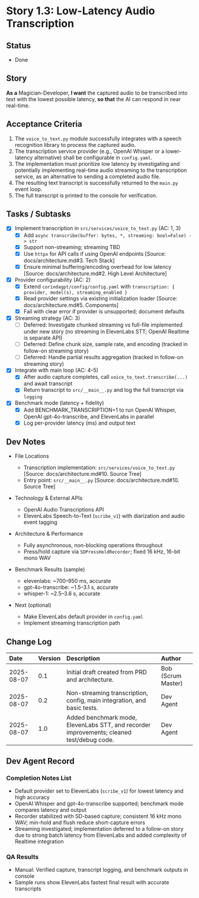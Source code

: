 # Story 1.3: Low-Latency Audio Transcription

## Status
- Done

## Story
**As a** Magician-Developer, **I want** the captured audio to be transcribed into text with the lowest possible latency, **so that** the AI can respond in near real-time.

## Acceptance Criteria
1. The `voice_to_text.py` module successfully integrates with a speech recognition library to process the captured audio.
2. The transcription service provider (e.g., OpenAI Whisper or a lower-latency alternative) shall be configurable in `config.yaml`.
3. The implementation must prioritize low latency by investigating and potentially implementing real-time audio streaming to the transcription service, as an alternative to sending a completed audio file.
4. The resulting text transcript is successfully returned to the `main.py` event loop.
5. The full transcript is printed to the console for verification.

## Tasks / Subtasks
- [x] Implement transcription in `src/services/voice_to_text.py` (AC: 1, 3)
  - [x] Add `async transcribe(buffer: bytes, *, streaming: bool=False) -> str`
  - [x] Support non-streaming; streaming TBD
  - [x] Use `httpx` for API calls if using OpenAI endpoints [Source: docs/architecture.md#3. Tech Stack]
  - [x] Ensure minimal buffering/encoding overhead for low latency [Source: docs/architecture.md#2. High Level Architecture]
- [x] Provider configurability (AC: 2)
  - [x] Extend `corindagpt/config/config.yaml` with `transcription: { provider, model(s), streaming_enabled }`
  - [x] Read provider settings via existing initialization loader [Source: docs/architecture.md#5. Components]
  - [x] Fail with clear error if provider is unsupported; document defaults
- [x] Streaming strategy (AC: 3)
  - [ ] Deferred: Investigate chunked streaming vs full-file implemented under new story (no streaming in ElevenLabs STT; OpenAI Realtime is separate API)
  - [ ] Deferred: Define chunk size, sample rate, and encoding (tracked in follow-on streaming story)
  - [ ] Deferred: Handle partial results aggregation (tracked in follow-on streaming story)
- [x] Integrate with main loop (AC: 4–5)
  - [x] After audio capture completes, call `voice_to_text.transcribe(...)` and await transcript
  - [x] Return transcript to `src/__main__.py` and log the full transcript via `logging`
- [x] Benchmark mode (latency + fidelity)
  - [x] Add BENCHMARK_TRANSCRIPTION=1 to run OpenAI Whisper, OpenAI gpt-4o-transcribe, and ElevenLabs in parallel
  - [x] Log per-provider latency (ms) and output text

## Dev Notes

- File Locations
  - Transcription implementation: `src/services/voice_to_text.py` [Source: docs/architecture.md#10. Source Tree]
  - Entry point: `src/__main__.py` [Source: docs/architecture.md#10. Source Tree]

- Technology & External APIs
  - OpenAI Audio Transcriptions API
  - ElevenLabs Speech-to-Text (`scribe_v1`) with diarization and audio event tagging

- Architecture & Performance
  - Fully asynchronous, non-blocking operations throughout
  - Press/hold capture via `SDPressHoldRecorder`; fixed 16 kHz, 16-bit mono WAV

- Benchmark Results (sample)
  - elevenlabs: ~700–950 ms, accurate
  - gpt-4o-transcribe: ~1.5–3.1 s, accurate
  - whisper-1: ~2.5–3.6 s, accurate

- Next (optional)
  - Make ElevenLabs default provider in `config.yaml`
  - Implement streaming transcription path

## Change Log
| Date | Version | Description | Author |
| :--- | :--- | :--- | :--- |
| 2025-08-07 | 0.1 | Initial draft created from PRD and architecture. | Bob (Scrum Master) |
| 2025-08-07 | 0.2 | Non-streaming transcription, config, main integration, and basic tests. | Dev Agent |
| 2025-08-07 | 1.0 | Added benchmark mode, ElevenLabs STT, and recorder improvements; cleaned test/debug code. | Dev Agent |

## Dev Agent Record

### Completion Notes List
- Default provider set to ElevenLabs (`scribe_v1`) for lowest latency and high accuracy
- OpenAI Whisper and gpt-4o-transcribe supported; benchmark mode compares latency and output
- Recorder stabilized with SD-based capture; consistent 16 kHz mono WAV; min-hold and flush reduce short-capture errors
- Streaming investigated; implementation deferred to a follow-on story due to strong batch latency from ElevenLabs and added complexity of Realtime integration

### QA Results
- Manual: Verified capture, transcript logging, and benchmark outputs in console
- Sample runs show ElevenLabs fastest final result with accurate transcripts
